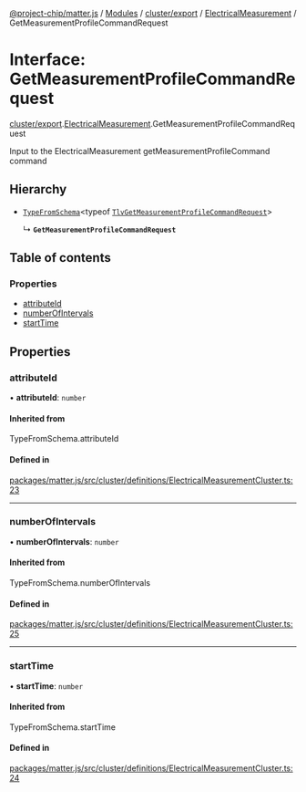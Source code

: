 [@project-chip/matter.js](../README.md) / [Modules](../modules.md) / [cluster/export](../modules/cluster_export.md) / [ElectricalMeasurement](../modules/cluster_export.ElectricalMeasurement.md) / GetMeasurementProfileCommandRequest

# Interface: GetMeasurementProfileCommandRequest

[cluster/export](../modules/cluster_export.md).[ElectricalMeasurement](../modules/cluster_export.ElectricalMeasurement.md).GetMeasurementProfileCommandRequest

Input to the ElectricalMeasurement getMeasurementProfileCommand command

## Hierarchy

- [`TypeFromSchema`](../modules/tlv_export.md#typefromschema)\<typeof [`TlvGetMeasurementProfileCommandRequest`](../modules/cluster_export.ElectricalMeasurement.md#tlvgetmeasurementprofilecommandrequest)\>

  ↳ **`GetMeasurementProfileCommandRequest`**

## Table of contents

### Properties

- [attributeId](cluster_export.ElectricalMeasurement.GetMeasurementProfileCommandRequest.md#attributeid)
- [numberOfIntervals](cluster_export.ElectricalMeasurement.GetMeasurementProfileCommandRequest.md#numberofintervals)
- [startTime](cluster_export.ElectricalMeasurement.GetMeasurementProfileCommandRequest.md#starttime)

## Properties

### attributeId

• **attributeId**: `number`

#### Inherited from

TypeFromSchema.attributeId

#### Defined in

[packages/matter.js/src/cluster/definitions/ElectricalMeasurementCluster.ts:23](https://github.com/project-chip/matter.js/blob/0c058ae17fdba4c0b89b8b13c309011d51782299/packages/matter.js/src/cluster/definitions/ElectricalMeasurementCluster.ts#L23)

___

### numberOfIntervals

• **numberOfIntervals**: `number`

#### Inherited from

TypeFromSchema.numberOfIntervals

#### Defined in

[packages/matter.js/src/cluster/definitions/ElectricalMeasurementCluster.ts:25](https://github.com/project-chip/matter.js/blob/0c058ae17fdba4c0b89b8b13c309011d51782299/packages/matter.js/src/cluster/definitions/ElectricalMeasurementCluster.ts#L25)

___

### startTime

• **startTime**: `number`

#### Inherited from

TypeFromSchema.startTime

#### Defined in

[packages/matter.js/src/cluster/definitions/ElectricalMeasurementCluster.ts:24](https://github.com/project-chip/matter.js/blob/0c058ae17fdba4c0b89b8b13c309011d51782299/packages/matter.js/src/cluster/definitions/ElectricalMeasurementCluster.ts#L24)
